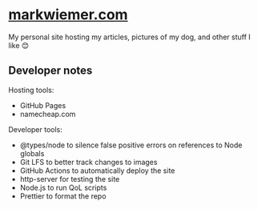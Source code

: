 # [markwiemer.com](https://markwiemer.com)

My personal site hosting my articles, pictures of my dog, and other stuff I like 😊

## Developer notes

Hosting tools:

- GitHub Pages
- namecheap.com

Developer tools:

- @types/node to silence false positive errors on references to Node globals
- Git LFS to better track changes to images
- GitHub Actions to automatically deploy the site
- http-server for testing the site
- Node.js to run QoL scripts
- Prettier to format the repo

